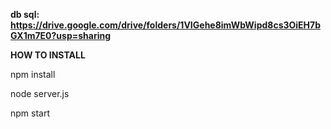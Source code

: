__db sql: https://drive.google.com/drive/folders/1VIGehe8imWbWipd8cs3OiEH7bGX1m7E0?usp=sharing__

__HOW TO INSTALL__

npm install

node server.js

npm start
